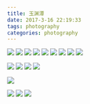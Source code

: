 ```yaml
---
title: 玉渊潭
date: 2017-3-16 22:19:33
tags: photography
categories: photography
---
```

![](http://p1.bpimg.com/567571/976f61ebbcefc2c4.jpg)
![](http://i1.piimg.com/567571/4b32817bf559c3b2.jpg)
![](http://i1.piimg.com/567571/c02f58a269973345.jpg)
![](http://i1.piimg.com/567571/e743b13d9cd5e113.jpg)
![](http://p1.bqimg.com/567571/f8a8b4d2251d479a.jpg)
![](http://p1.bqimg.com/567571/33ce16222d1ecd0b.jpg)
![](http://p1.bqimg.com/567571/33d281acb379f5a4.jpg)
![](http://i1.piimg.com/567571/c745eca10098f403.jpg)
![](http://i1.piimg.com/567571/0ca67bd076bd749f.jpg)

![](http://i1.piimg.com/567571/82601e71e23102f6.jpg)
![](http://p1.bqimg.com/567571/b5c4993db31ea51d.jpg)
![](http://p1.bqimg.com/567571/a1163ffd9e3d2ee6.jpg)
![](http://p1.bpimg.com/567571/8df9d09eb18565a6.jpg)

![](http://p1.bpimg.com/567571/adfa3ca4d6017730.jpg)

![](http://i1.piimg.com/567571/3a818fa0cb77fad9.jpg)
![](http://p1.bpimg.com/567571/e5441d7a7bbfd0db.jpg)
![](http://p1.bpimg.com/567571/53afa6a284bba28d.jpg)
